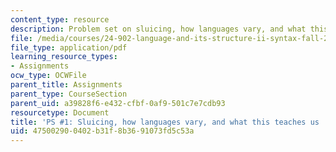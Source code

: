 ```yaml
---
content_type: resource
description: Problem set on sluicing, how languages vary, and what this teaches us.
file: /media/courses/24-902-language-and-its-structure-ii-syntax-fall-2003/475002900402b31f8b3691073fd5c53a_ps_1_9_7a.pdf
file_type: application/pdf
learning_resource_types:
- Assignments
ocw_type: OCWFile
parent_title: Assignments
parent_type: CourseSection
parent_uid: a39828f6-e432-cfbf-0af9-501c7e7cdb93
resourcetype: Document
title: 'PS #1: Sluicing, how languages vary, and what this teaches us '
uid: 47500290-0402-b31f-8b36-91073fd5c53a
---
```

